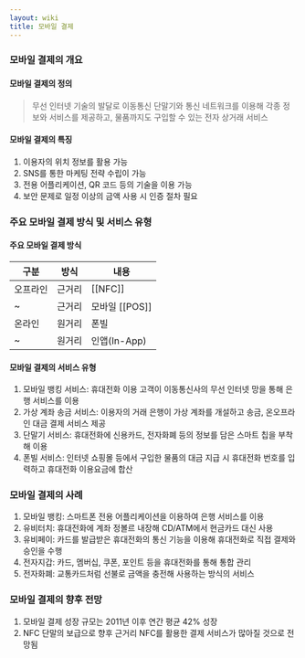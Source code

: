 ```yaml
---
layout: wiki
title: 모바일 결제
---
```


### 모바일 결제의 개요
#### 모바일 결제의 정의
> 무선 인터넷 기술의 발달로 이동통신 단말기와 통신 네트워크를 이용해 각종 정보와 서비스를 제공하고, 물품까지도 구입할 수 있는 전자 상거래 서비스

#### 모바일 결제의 특징
1. 이용자의 위치 정보를 활용 가능
1. SNS를 통한 마케팅 전략 수립이 가능
1. 전용 어플리케이션, QR 코드 등의 기술을 이용 가능
1. 보안 문제로 일정 이상의 금액 사용 시 인증 절차 필요

### 주요 모바일 결제 방식 및 서비스 유형
#### 주요 모바일 결제 방식

|구분|방식|내용|
|---|---|---|
|오프라인|근거리|[[NFC]] |모바일 카드로 NFC 기반 결제 |
|~|근거리|모바일 [[POS]] |모바일에 POS화해 카드 결제 |
|온라인|원거리|폰빌 |통신비에 과금(후불) |
|~|원거리|인앱(In-App)|모바일 앱(App)을 활용한 결제 |

#### 모바일 결제의 서비스 유형
1. 모바일 뱅킹 서비스: 휴대전화 이용 고객이 이동통신사의 무선 인터넷 망을 통해 은행 서비스를 이용
1. 가상 계좌 송금 서비스: 이용자의 거래 은행이 가상 계좌를 개설하고 송금, 온오프라인 대금 결제 서비스 제공
1. 단말기 서비스: 휴대전화에 신용카드, 전자화폐 등의 정보를 담은 스마트 칩을 부착해 이용
1. 폰빌 서비스: 인터넷 쇼핑몰 등에서 구입한 물품의 대금 지급 시 휴대전화 번호를 입력하고 휴대전화 이용요금에 합산

### 모바일 결제의 사례
1. 모바일 뱅킹: 스마트폰 전용 어플리케이션을 이용하여 은행 서비스를 이용
1. 유비터치: 휴대전화에 계좌 정볼르 내장해 CD/ATM에서 현금카드 대신 사용
1. 유비페이: 카드를 발급받은 휴대전화의 통신 기능을 이용해 휴대전화로 직접 결제와 승인을 수행
1. 전자지갑: 카드, 멤버십, 쿠폰, 포인트 등을 휴대전화를 통해 통합 관리
1. 전자화폐: 교통카드처럼 선불로 금액을 충전해 사용하는 방식의 서비스

### 모바일 결제의 향후 전망
1. 모바일 결제 성장 규모는 2011년 이후 연간 평균 42% 성장
1. NFC 단말의 보급으로 향후 근거리 NFC를 활용한 결제 서비스가 많아질 것으로 전망됨
